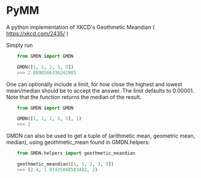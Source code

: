 # PyMM
A python implementation of XKCD's Geothmetic Meandian ( https://xkcd.com/2435/ )

Simply run 
```python
    from GMDN import GMDN

    GMDN([1, 1, 2, 3, 5])
    >>> 2.0890566336242085
```

One can optionally include a limit, for how close the highest and lowest mean/median should be to accept the answer. The limit defaults to 0.00001. Note that the function returns the median of the result.
```python
    from GMDN import GMDN

    GMDN([1, 1, 2, 3, 5], 1)
    >>> 2
```

GMDN can also be used to get a tuple of (arithmetic mean, geometric mean, median), using geothmetic_mean found in GMDN.helpers:
```python
    from GMDN.helpers import geothmetic_meandian

    geothmetic_meandian([1, 1, 2, 3, 5])
    >>> (2.4, 1.97435048583482, 2)
```